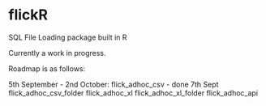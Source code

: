 # flickR
SQL File Loading package built in R


Currently a work in progress.


Roadmap is as follows:

5th September - 2nd October:
flick_adhoc_csv - done 7th Sept
flick_adhoc_csv_folder
flick_adhoc_xl
flick_adhoc_xl_folder
flick_adhoc_api

